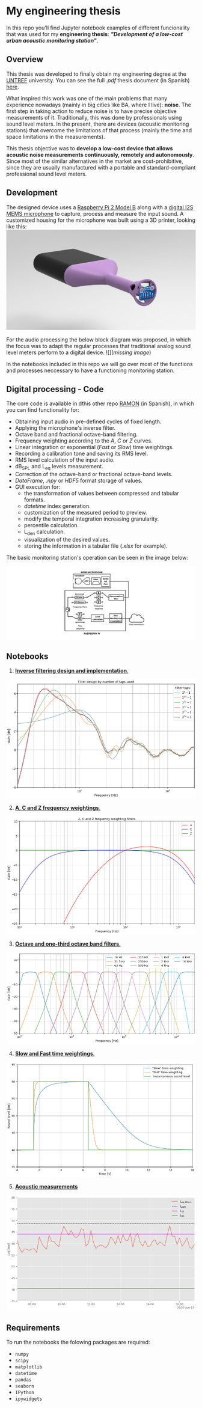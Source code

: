 # My engineering thesis

In this repo you'll find Jupyter notebook examples of different funcionality that was used for my **engineering thesis**: **_"Development of a low-cost urban acoustic monitoring station"_**.

## Overview
This thesis was developed to finally obtain my engineering degree at the [UNTREF](https://www.untref.edu.ar/carrera/ingenieria-de-sonido) university. You can see the full _.pdf_ thesis document (in Spanish) [here](doc/Iaquinta,%20Tomás%20-%20Desarrollo%20de%20una%20estación%20de%20monitoreo%20acústico%20urbano%20de%20bajo%20costo.pdf).

What inspired this work was one of the main problems that many experience nowadays (mainly in big cities like BA, where I live): **noise**. The first step in taking action to reduce noise is to have precise objective measurements of it. Traditionally, this was done by professionals using sound level meters. In the present, there are devices (acoustic monitoring stations) that overcome the limitations of that process (mainly the time and space limitations in the measurements).

This thesis objective was to **develop a low-cost device that allows acoustic noise measurements continuously, remotely and autonomously**. Since most of the similar alternatives in the market are cost-prohibitive, since they are usually manufactured with a portable and standard-compliant professional sound level meters.

## Development
The designed device uses a [Raspberry Pi 2 Model B](https://www.raspberrypi.org/products/raspberry-pi-2-model-b/) along with a [digital I2S MEMS microphone](https://www.adafruit.com/product/3421) to capture, process and measure the input sound. A customized housing for the microphone was built using a 3D printer, looking like this:
![3D device model](/img/model.jpg)

For the audio processing the below block diagram was proposed, in which the focus was to adapt the regular processes that traditional analog sound level meters perform to a digital device. ![](_missing image_)

In the notebooks included in this repo we will go over most of the functions and processes neccessary to have a functioning monitoring station.

##  Digital processing - Code
The core code is available in dthis other repo [RAMON](https://github.com/tiaqui/ramon) (in Spanish), in which you can find functionality for:

* Obtaining input audio in pre-defined cycles of fixed length.
* Applying the microphone's inverse filter.
* Octave band and fractional octave-band filtering.
* Frequency weighting according to the _A_, _C_ or _Z_ curves.
* Linear integration or exponential (_Fast_ or _Slow_) time weightings.
* Recording a calibration tone and saving its RMS level.
* RMS level calculation of the input audio.
* dB<sub>SPL</sub> and L<sub>eq</sub> levels measurement.
* Correction of the octave-band or fractional octave-band levels.
* _DataFrame_, _.npy_ or _HDF5_ format storage of values.
* GUI execution for: 
    - the transformation of values between compressed and tabular formats.
    - _datetime_ index generation.
    - customization of the measured period to preview.
    - modify the temporal integration increasing granularity.
    - percentile calculation.
    - L<sub>den</sub> calculation.
    - visualization of the desired values.
    - storing the information in a tabular file (_.xlsx_ for example).

The basic monitoring station's operation can be seen in the image below:

![Monitoring station block diagram](/img/block_diagram.png)

## Notebooks
1. [**Inverse filtering design and implementation**.](/notebooks/1.%20Inverse%20filter%20design%20and%20implementation.ipynb)

![Notebook 1](/img/notebook_1.png)

2. [**A, C and Z frequency weightings**.](/notebooks/2.%20A,%20C%20and%20Z%20frequency%20weightings.ipynb)

![Notebook 2](/img/notebook_2.png)

3. [**Octave and one-third octave band filters**.](/notebooks/3.%20Octave%20and%20one-third%20octave%20band%20filters.ipynb)

![Notebook 3](/img/notebook_3.png)

4. [**Slow and Fast time weightings**.](/notebooks/4.%20Slow%20and%20Fast%20time%20weightings.ipynb)

![Notebook 4](/img/notebook_4.png)

5. [**Acoustic measurements**](/notebooks/5.%20Acoustic%20measurements.ipynb)

![Notebook 5](/img/notebook_5.png)

## Requirements
To run the notebooks the folowing packages are required:
* `numpy`
* `scipy`
* `matplotlib`
* `datetime`
* `pandas`
* `seaborn`
* `IPython`
* `ipywidgets`
